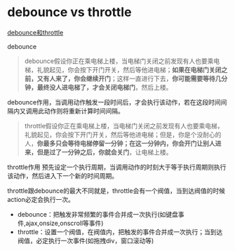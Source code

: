 # debounce vs throttle

[debounce和throttle](https://www.cnblogs.com/wilber2013/p/5893426.html)

debounce

> debounce假设你正在乘电梯上楼，当电梯门关闭之前发现有人也要乘电梯，礼貌起见，你会按下开门开关，然后等他进电梯；**如果在电梯门关闭之前，又有人来了，你会继续开门**；这样一直进行下去，**你可能需要等待几分钟，最终没人进电梯了，才会关闭电梯门**，然后上楼。

debounce作用，当调用动作触发一段时间后，才会执行该动作，若在这段时间间隔内又调用此动作则将重新计算时间间隔。

> throttle假设你正在乘电梯上楼，当电梯门关闭之前发现有人也要乘电梯，礼貌起见，你会按下开门开关，然后等他进电梯；但是，你是个没耐心的人，**你最多只会等待电梯停留一分钟；在这一分钟内，你会开门让别人进来，但是过了一分钟之后，你就会关门**，让电梯上楼。

throttle作用 预先设定一个执行周期，当调用动作的时刻大于等于执行周期则执行该动作，然后进入下一个新的时间周期。

throttle跟debounce的最大不同就是，throttle会有一个阀值，当到达阀值的时候action必定会执行一次。

- debounce：把触发非常频繁的事件合并成一次执行(如键盘事件,ajax,onsize,onscroll等事件)
- throttle：设置一个阀值，在阀值内，把触发的事件合并成一次执行；当到达阀值，必定执行一次事件(如拖拽div，窗口滚动等)
